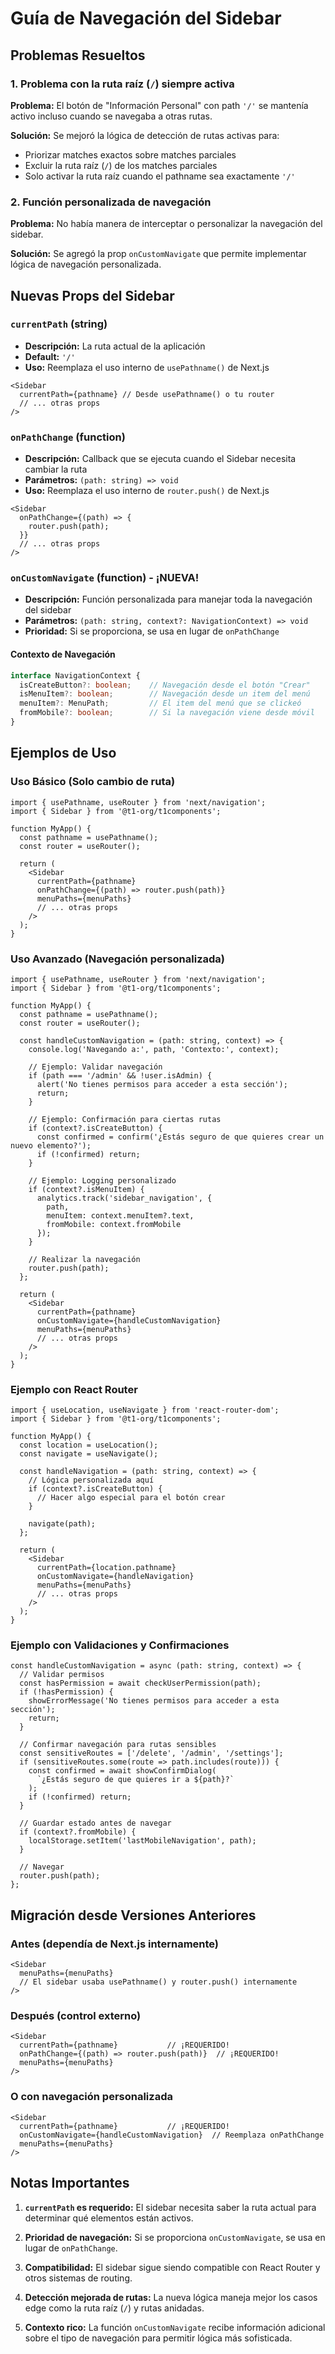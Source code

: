 # Guía de Navegación del Sidebar

## Problemas Resueltos

### 1. Problema con la ruta raíz (`/`) siempre activa
**Problema:** El botón de "Información Personal" con path `'/'` se mantenía activo incluso cuando se navegaba a otras rutas.

**Solución:** Se mejoró la lógica de detección de rutas activas para:
- Priorizar matches exactos sobre matches parciales
- Excluir la ruta raíz (`/`) de los matches parciales
- Solo activar la ruta raíz cuando el pathname sea exactamente `'/'`

### 2. Función personalizada de navegación
**Problema:** No había manera de interceptar o personalizar la navegación del sidebar.

**Solución:** Se agregó la prop `onCustomNavigate` que permite implementar lógica de navegación personalizada.

## Nuevas Props del Sidebar

### `currentPath` (string)
- **Descripción:** La ruta actual de la aplicación
- **Default:** `'/'`
- **Uso:** Reemplaza el uso interno de `usePathname()` de Next.js

```tsx
<Sidebar
  currentPath={pathname} // Desde usePathname() o tu router
  // ... otras props
/>
```

### `onPathChange` (function)
- **Descripción:** Callback que se ejecuta cuando el Sidebar necesita cambiar la ruta
- **Parámetros:** `(path: string) => void`
- **Uso:** Reemplaza el uso interno de `router.push()` de Next.js

```tsx
<Sidebar
  onPathChange={(path) => {
    router.push(path);
  }}
  // ... otras props
/>
```

### `onCustomNavigate` (function) - ¡NUEVA!
- **Descripción:** Función personalizada para manejar toda la navegación del sidebar
- **Parámetros:** `(path: string, context?: NavigationContext) => void`
- **Prioridad:** Si se proporciona, se usa en lugar de `onPathChange`

#### Contexto de Navegación
```typescript
interface NavigationContext {
  isCreateButton?: boolean;    // Navegación desde el botón "Crear"
  isMenuItem?: boolean;        // Navegación desde un item del menú
  menuItem?: MenuPath;         // El item del menú que se clickeó
  fromMobile?: boolean;        // Si la navegación viene desde móvil
}
```

## Ejemplos de Uso

### Uso Básico (Solo cambio de ruta)
```tsx
import { usePathname, useRouter } from 'next/navigation';
import { Sidebar } from '@t1-org/t1components';

function MyApp() {
  const pathname = usePathname();
  const router = useRouter();

  return (
    <Sidebar
      currentPath={pathname}
      onPathChange={(path) => router.push(path)}
      menuPaths={menuPaths}
      // ... otras props
    />
  );
}
```

### Uso Avanzado (Navegación personalizada)
```tsx
import { usePathname, useRouter } from 'next/navigation';
import { Sidebar } from '@t1-org/t1components';

function MyApp() {
  const pathname = usePathname();
  const router = useRouter();

  const handleCustomNavigation = (path: string, context) => {
    console.log('Navegando a:', path, 'Contexto:', context);

    // Ejemplo: Validar navegación
    if (path === '/admin' && !user.isAdmin) {
      alert('No tienes permisos para acceder a esta sección');
      return;
    }

    // Ejemplo: Confirmación para ciertas rutas
    if (context?.isCreateButton) {
      const confirmed = confirm('¿Estás seguro de que quieres crear un nuevo elemento?');
      if (!confirmed) return;
    }

    // Ejemplo: Logging personalizado
    if (context?.isMenuItem) {
      analytics.track('sidebar_navigation', {
        path,
        menuItem: context.menuItem?.text,
        fromMobile: context.fromMobile
      });
    }

    // Realizar la navegación
    router.push(path);
  };

  return (
    <Sidebar
      currentPath={pathname}
      onCustomNavigate={handleCustomNavigation}
      menuPaths={menuPaths}
      // ... otras props
    />
  );
}
```

### Ejemplo con React Router
```tsx
import { useLocation, useNavigate } from 'react-router-dom';
import { Sidebar } from '@t1-org/t1components';

function MyApp() {
  const location = useLocation();
  const navigate = useNavigate();

  const handleNavigation = (path: string, context) => {
    // Lógica personalizada aquí
    if (context?.isCreateButton) {
      // Hacer algo especial para el botón crear
    }
    
    navigate(path);
  };

  return (
    <Sidebar
      currentPath={location.pathname}
      onCustomNavigate={handleNavigation}
      menuPaths={menuPaths}
      // ... otras props
    />
  );
}
```

### Ejemplo con Validaciones y Confirmaciones
```tsx
const handleCustomNavigation = async (path: string, context) => {
  // Validar permisos
  const hasPermission = await checkUserPermission(path);
  if (!hasPermission) {
    showErrorMessage('No tienes permisos para acceder a esta sección');
    return;
  }

  // Confirmar navegación para rutas sensibles
  const sensitiveRoutes = ['/delete', '/admin', '/settings'];
  if (sensitiveRoutes.some(route => path.includes(route))) {
    const confirmed = await showConfirmDialog(
      `¿Estás seguro de que quieres ir a ${path}?`
    );
    if (!confirmed) return;
  }

  // Guardar estado antes de navegar
  if (context?.fromMobile) {
    localStorage.setItem('lastMobileNavigation', path);
  }

  // Navegar
  router.push(path);
};
```

## Migración desde Versiones Anteriores

### Antes (dependía de Next.js internamente)
```tsx
<Sidebar
  menuPaths={menuPaths}
  // El sidebar usaba usePathname() y router.push() internamente
/>
```

### Después (control externo)
```tsx
<Sidebar
  currentPath={pathname}           // ¡REQUERIDO!
  onPathChange={(path) => router.push(path)}  // ¡REQUERIDO!
  menuPaths={menuPaths}
/>
```

### O con navegación personalizada
```tsx
<Sidebar
  currentPath={pathname}           // ¡REQUERIDO!
  onCustomNavigate={handleCustomNavigation}  // Reemplaza onPathChange
  menuPaths={menuPaths}
/>
```

## Notas Importantes

1. **`currentPath` es requerido:** El sidebar necesita saber la ruta actual para determinar qué elementos están activos.

2. **Prioridad de navegación:** Si se proporciona `onCustomNavigate`, se usa en lugar de `onPathChange`.

3. **Compatibilidad:** El sidebar sigue siendo compatible con React Router y otros sistemas de routing.

4. **Detección mejorada de rutas:** La nueva lógica maneja mejor los casos edge como la ruta raíz (`/`) y rutas anidadas.

5. **Contexto rico:** La función `onCustomNavigate` recibe información adicional sobre el tipo de navegación para permitir lógica más sofisticada.

